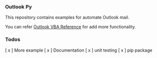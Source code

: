 ### Outlook Py

This repository contains examples for automate Outlook mail.

You can refer [Outlook VBA Reference](https://docs.microsoft.com/en-us/office/vba/api/overview/outlook) for add more functionality.

### Todos
[ x ] More example
[ x ] Documentation
[ x ] unit testing
[ x ] pip package
